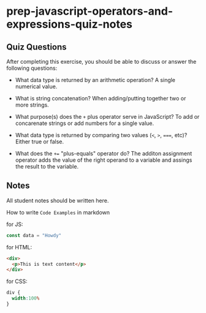 # prep-javascript-operators-and-expressions-quiz-notes

## Quiz Questions

After completing this exercise, you should be able to discuss or answer the following questions:

- What data type is returned by an arithmetic operation?
A single numerical value.

- What is string concatenation?
When adding/putting together two or more strings.

- What purpose(s) does the `+` plus operator serve in JavaScript?
To add or concarenate strings or add numbers for a single value.

- What data type is returned by comparing two values (`<`, `>`, `===`, etc)?
Either true or false.

- What does the `+=` "plus-equals" operator do?
The additon assignment operator adds the value of the right operand to a variable and assings the result to the variable.

## Notes

All student notes should be written here.


How to write `Code Examples` in markdown

for JS:
```javascript
const data = "Howdy"
```

for HTML:
```html
<div>
  <p>This is text content</p>
</div>
```

for CSS:
```css
div {
  width:100%
}
```
